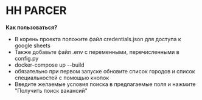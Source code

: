 # HH PARCER 

**Как пользоваться?**

- В корень проекта положите файл credentials.json для доступа к google sheets
- Также добавьте файл .env с переменными, перечисленными в config.py
- docker-compose up --build
- обязательно при первом запуске обновите список городов и список специальностей с помощью кнопок
- Введите желаемые условия поиска в предлагаемые поля и нажмите "Получить поиск вакансий"
